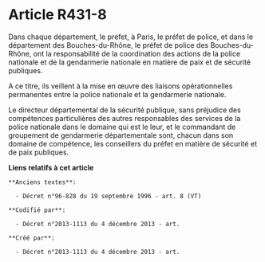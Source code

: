 # Article R431-8

Dans chaque département, le préfet, à Paris, le préfet de police, et dans le département des Bouches-du-Rhône, le préfet de
police des Bouches-du-Rhône, ont la responsabilité de la coordination des actions de la police nationale et de la gendarmerie
nationale en matière de paix et de sécurité publiques.

A ce titre, ils veillent à la mise en œuvre des liaisons opérationnelles permanentes entre la police nationale et la
gendarmerie nationale.

Le directeur départemental de la sécurité publique, sans préjudice des compétences particulières des autres responsables des
services de la police nationale dans le domaine qui est le leur, et le commandant de groupement de gendarmerie départementale
sont, chacun dans son domaine de compétence, les conseillers du préfet en matière de sécurité et de paix publiques.

**Liens relatifs à cet article**

	**Anciens textes**:

	  - Décret n°96-828 du 19 septembre 1996 - art. 8 (VT)

	**Codifié par**:

	  - Décret n°2013-1113 du 4 décembre 2013 - art.

	**Créé par**:

	  - Décret n°2013-1113 du 4 décembre 2013 - art.
